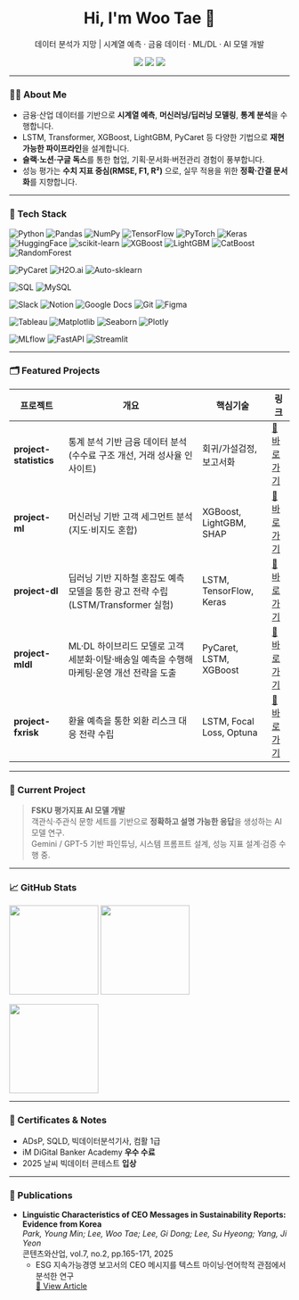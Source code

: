 <!-- 프로필 README for wootae1020 -->
<h1 align="center">Hi, I'm Woo Tae 👋</h1>
<p align="center">
데이터 분석가 지망 | 시계열 예측 · 금융 데이터 · ML/DL · AI 모델 개발
</p>

<p align="center">
  <a href="mailto:wootae1020@naver.com"><img src="https://img.shields.io/badge/Email-wootae1020%40naver.com-blue?logo=gmail" /></a>
  <a href="https://github.com/wootae1020"><img src="https://img.shields.io/badge/GitHub-wootae1020-black?logo=github" /></a>
  <img src="https://komarev.com/ghpvc/?username=wootae1020&label=Profile%20views&color=0e75b6&style=flat" />
</p>

---

### 👨‍💻 About Me
- 금융·산업 데이터를 기반으로 **시계열 예측**, **머신러닝/딥러닝 모델링**, **통계 분석**을 수행합니다.  
- LSTM, Transformer, XGBoost, LightGBM, PyCaret 등 다양한 기법으로 **재현 가능한 파이프라인**을 설계합니다.  
- **슬랙·노션·구글 독스**를 통한 협업, 기획·문서화·버전관리 경험이 풍부합니다.  
- 성능 평가는 **수치 지표 중심(RMSE, F1, R²)** 으로, 실무 적용을 위한 **정확·간결 문서화**를 지향합니다.

---
### 🧰 Tech Stack

![Python](https://img.shields.io/badge/Python-3776AB?logo=python&logoColor=white)
![Pandas](https://img.shields.io/badge/Pandas-150458?logo=pandas&logoColor=white)
![NumPy](https://img.shields.io/badge/NumPy-013243?logo=numpy&logoColor=white)
![TensorFlow](https://img.shields.io/badge/TensorFlow-FF6F00?logo=tensorflow&logoColor=white)
![PyTorch](https://img.shields.io/badge/PyTorch-EE4C2C?logo=pytorch&logoColor=white)
![Keras](https://img.shields.io/badge/Keras-D00000?logo=keras&logoColor=white)
![HuggingFace](https://img.shields.io/badge/Transformers-ffcc4d?logo=huggingface&logoColor=black)
![scikit-learn](https://img.shields.io/badge/scikit--learn-F7931E?logo=scikitlearn&logoColor=white)
![XGBoost](https://img.shields.io/badge/XGBoost-FF9900?logo=xgboost&logoColor=white)
![LightGBM](https://img.shields.io/badge/LightGBM-3C8031?logo=leaflet&logoColor=white)
![CatBoost](https://img.shields.io/badge/CatBoost-FFCC00?logo=catboost&logoColor=black)
![RandomForest](https://img.shields.io/badge/RandomForest-009688?logo=scikitlearn&logoColor=white)

![PyCaret](https://img.shields.io/badge/PyCaret-ffae1a?logo=pycaret&logoColor=white)
![H2O.ai](https://img.shields.io/badge/H2O.ai-ffdd00?logo=h2o.ai&logoColor=black)
![Auto-sklearn](https://img.shields.io/badge/Auto--sklearn-0078D7?logo=python&logoColor=white)

![SQL](https://img.shields.io/badge/SQL-336791?logo=postgresql&logoColor=white)
![MySQL](https://img.shields.io/badge/MySQL-4479A1?logo=mysql&logoColor=white)

![Slack](https://img.shields.io/badge/Slack-4A154B?logo=slack&logoColor=white)
![Notion](https://img.shields.io/badge/Notion-000000?logo=notion&logoColor=white)
![Google Docs](https://img.shields.io/badge/Google%20Docs-4285F4?logo=googledocs&logoColor=white)
![Git](https://img.shields.io/badge/Git-F05032?logo=git&logoColor=white)
![Figma](https://img.shields.io/badge/Figma-F24E1E?logo=figma&logoColor=white)

![Tableau](https://img.shields.io/badge/Tableau-E97627?logo=tableau&logoColor=white)
![Matplotlib](https://img.shields.io/badge/Matplotlib-11557c?logo=plotly&logoColor=white)
![Seaborn](https://img.shields.io/badge/Seaborn-4c72b0?logo=plotly&logoColor=white)
![Plotly](https://img.shields.io/badge/Plotly-3f4f75?logo=plotly&logoColor=white)

![MLflow](https://img.shields.io/badge/MLflow-0194E2?logo=mlflow&logoColor=white)
![FastAPI](https://img.shields.io/badge/FastAPI-009688?logo=fastapi&logoColor=white)
![Streamlit](https://img.shields.io/badge/Streamlit-FF4B4B?logo=streamlit&logoColor=white)

---

### 🗂 Featured Projects
| 프로젝트 | 개요 | 핵심기술 | 링크 |
|---|---|---|---|
| **project-statistics** | 통계 분석 기반 금융 데이터 분석 (수수료 구조 개선, 거래 성사율 인사이트) | 회귀/가설검정, 보고서화 | [📂 바로가기](https://github.com/wootae1020/project-statistics) |
| **project-ml** | 머신러닝 기반 고객 세그먼트 분석 (지도·비지도 혼합) | XGBoost, LightGBM, SHAP | [📂 바로가기](https://github.com/wootae1020/project-ml) |
| **project-dl** | 딥러닝 기반 지하철 혼잡도 예측 모델을 통한 광고 전략 수립 (LSTM/Transformer 실험) | LSTM, TensorFlow, Keras | [📂 바로가기](https://github.com/wootae1020/project-dl) |
| **project-mldl** | ML·DL 하이브리드 모델로 고객 세분화·이탈·배송일 예측을 수행해 마케팅·운영 개선 전략을 도출 | PyCaret, LSTM, XGBoost | [📂 바로가기](https://github.com/wootae1020/project-mldl) |
| **project-fxrisk** | 환율 예측을 통한 외환 리스크 대응 전략 수립 | LSTM, Focal Loss, Optuna | [📂 바로가기](https://github.com/wootae1020/project-fxrisk) |

---

### 🚀 Current Project
> **FSKU 평가지표 AI 모델 개발**  
> 객관식·주관식 문항 세트를 기반으로 **정확하고 설명 가능한 응답**을 생성하는 AI 모델 연구.  
> Gemini / GPT-5 기반 파인튜닝, 시스템 프롬프트 설계, 성능 지표 설계·검증 수행 중.

---

### 📈 GitHub Stats
<p align="left">
  <img height="160" src="https://github-readme-stats.vercel.app/api?username=wootae1020&show_icons=true&theme=default&hide_border=true" />
  <img height="160" src="https://github-readme-streak-stats.herokuapp.com?user=wootae1020&theme=default&hide_border=true" />
</p>
<p align="left">
  <img height="160" src="https://github-readme-stats.vercel.app/api/top-langs/?username=wootae1020&layout=compact&hide_border=true" />
</p>

---

### 📝 Certificates & Notes
- ADsP, SQLD, 빅데이터분석기사, 컴활 1급  
- iM DiGital Banker Academy **우수 수료**  
- 2025 날씨 빅데이터 콘테스트 **입상**

---

### 📄 Publications
- **Linguistic Characteristics of CEO Messages in Sustainability Reports: Evidence from Korea**  
  *Park, Young Min; Lee, Woo Tae; Lee, Gi Dong; Lee, Su Hyeong; Yang, Ji Yeon*  
  콘텐츠와산업, vol.7, no.2, pp.165-171, 2025  
  - ESG 지속가능경영 보고서의 CEO 메시지를 텍스트 마이닝·언어학적 관점에서 분석한 연구  
  [🔗 View Article](https://www.kci.go.kr/kciportal/ci/sereArticleSearch/ciSereArtiView.kci?sereArticleSearchBean.artiId=ART003207866)
